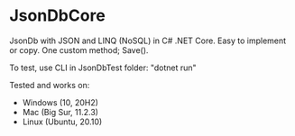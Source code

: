 # JsonDbCore
JsonDb with JSON and LINQ (NoSQL) in C# .NET Core. Easy to implement or copy. One custom method; Save().

To test, use CLI in JsonDbTest folder: "dotnet run"

Tested and works on:
- Windows (10, 20H2)
- Mac (Big Sur, 11.2.3)
- Linux (Ubuntu, 20.10)

